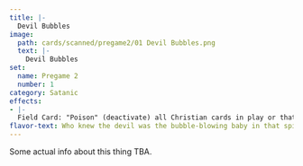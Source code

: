 ```yaml
---
title: |-
  Devil Bubbles
image: 
  path: cards/scanned/pregame2/01 Devil Bubbles.png
  text: |-
    Devil Bubbles
set:
  name: Pregame 2
  number: 1
category: Satanic
effects: 
- |-
  Field Card: "Poison" (deactivate) all Christian cards in play or that are played, after their effect.
flavor-text: Who knew the devil was the bubble-blowing baby in that spitoon?
---
```

Some actual info about this thing TBA.
